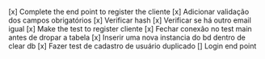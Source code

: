 [x] Complete the end point to register the cliente
[x] Adicionar validação dos campos obrigatórios
[x] Verificar hash
[x] Verificar se há outro email igual
[x] Make the test to register cliente
[x] Fechar conexão no test main antes de dropar a tabela
[x] Inserir uma nova instancia do bd dentro de clear db
[x] Fazer test de cadastro de usuário duplicado
[] Login end point
